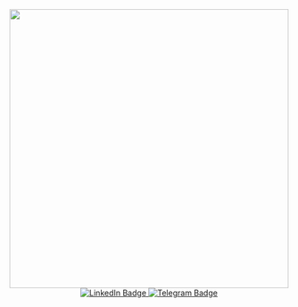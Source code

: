 <!-- ### Hi there 👋 -->

<div id="header" align="center">
  <img src="https://media.giphy.com/media/zOvBKUUEERdNm/giphy.gif" width="500"/>
</div>
<div id="badges" align="center">
  <a href="https://www.linkedin.com/in/5h15h4k1n9/">
    <img src="https://img.shields.io/badge/LinkedIn-blue?style=for-the-badge&logo=linkedin&logoColor=white" alt="LinkedIn Badge"/>
  </a>
  <a href="https://t.me/sh1sh4k1n9">
    <img src="https://img.shields.io/badge/-telegram-blue?style=for-the-badge&logo=telegram&logoColor=black" alt="Telegram Badge"/>
  </a>
</div>

<!-- [![Anurag's GitHub stats](https://github-readme-stats.vercel.app/api?username=5h15h4k1n9&theme=nightowl)](https://github.com/anuraghazra/github-readme-stats) -->

<!--
**5h15h4k1n9/5h15h4k1n9** is a ✨ _special_ ✨ repository because its `README.md` (this file) appears on your GitHub profile.

Here are some ideas to get you started:

- 🔭 I’m currently working on ...
- 🌱 I’m currently learning ...
- 👯 I’m looking to collaborate on ...
- 🤔 I’m looking for help with ...
- 💬 Ask me about ...
- 📫 How to reach me: ...
- 😄 Pronouns: ...
- ⚡ Fun fact: ...
-->
